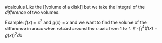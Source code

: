 #calculus 
Like the [[volume of a disk]] but we take the integral of the *difference* of two volumes.

Example:
$f(x)=x^2$ and $g(x)=x$ and we want to find the volume of the difference in areas when rotated around the x-axis from 1 to 4.
$\pi\cdot\int_1^4{(f(x)-g(x))^2}dx$
